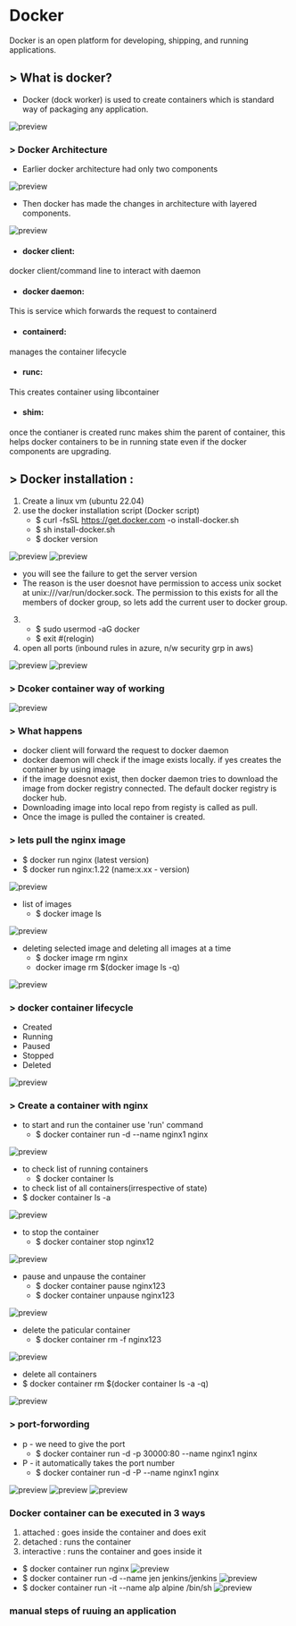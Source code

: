 #  Docker 
Docker is an open platform for developing, shipping, and running applications.
## > What is docker?
* Docker (dock worker) is used to create containers which is standard way of packaging any application.


![preview](./Images/docker1.png)

### > Docker Architecture
* Earlier docker architecture had only two components

![preview](./Images/docker2.webp)

* Then docker has made the changes in architecture with layered components.

![preview](./Images/docker3.webp)

* #### docker client: 
docker client/command line to interact with daemon
* #### docker daemon: 
This is service which forwards the request to containerd 
* #### containerd: 
manages the container lifecycle
* #### runc:
 This creates container using libcontainer
* #### shim: 
once the contianer is created runc makes shim the parent of container, this helps docker containers to be in running state even if the docker components are upgrading.
## > Docker installation :
1. Create a linux vm (ubuntu 22.04)
2. use the docker installation script  (Docker script)
   * $ curl -fsSL https://get.docker.com -o install-docker.sh
   * $ sh install-docker.sh 
   * $ docker version

![preview](./Images/docker4.PNG)   ![preview](./Images/docker5.PNG)
   * you will see the failure to get the server version
   * The reason is the user doesnot have permission to access unix socket at unix:///var/run/docker.sock. The permission to this exists for all the members of docker group, so lets add the current user to docker group.
3. * $ sudo usermod -aG docker <user-name>
   * $ exit  #(relogin)
4. open all ports (inbound rules in azure, n/w security grp in aws)

![preview](./Images/docker6.PNG)   ![preview](./Images/docker7.PNG)

### > Dcoker container way of working
![preview](./Images/docker8.PNG)
### > What happens
* docker client will forward the request to docker daemon
* docker daemon will check if the image exists locally. if yes creates the container by using image
* if the image doesnot exist, then docker daemon tries to download the image from docker registry connected. The default docker registry is docker hub.
* Downloading image into local repo from registy is called as pull.
* Once the image is pulled the container is created.

### > lets pull the nginx image 
  * $ docker run nginx        (latest version)
  * $ docker run nginx:1.22   (name:x.xx - version)

![preview](./Images/docker10.PNG)

* list of images
  * $ docker image ls 

![preview](./Images/docker11.PNG)  

* deleting selected image and deleting all images at a time
  * $ docker image rm nginx
  * docker image rm $(docker image ls -q)

![preview](./Images/docker12.PNG)

### > docker container lifecycle
* Created
* Running
* Paused
* Stopped
* Deleted

![preview](./Images/docker9.PNG)

### > Create a container with nginx
* to start and run the container use 'run' command
  * $  docker container run -d --name nginx1 nginx

![preview](./Images/docker13.PNG)

* to check list of running containers  
  * $  docker container ls
*  to check list of all containers(irrespective of state)  
  * $  docker container ls -a

![preview](./Images/docker14.PNG)

* to stop the container  
  * $  docker container stop nginx12

![preview](./Images/docker15.PNG)

* pause and unpause the container
  * $ docker container pause nginx123
  * $ docker container unpause nginx123

![preview](./Images/docker16.PNG)

* delete the paticular container
  * $ docker container rm -f nginx123

![preview](./Images/docker17.PNG)

*  delete all containers
  * $ docker container rm $(docker container ls -a -q)

![preview](./Images/dpcker18.PNG)

### > port-forwording
 * p - we need to give the port 
   * $  docker container run -d -p 30000:80 --name nginx1 nginx
 * P - it automatically takes the port number
   * $  docker container run -d -P --name nginx1 nginx

![preview](./Images/docker19.PNG)
![preview](./Images/docker20.PNG)
![preview](./Images/docker21.PNG)

### Docker container can be executed in 3 ways
1. attached : goes inside the container and does exit  
2. detached : runs the container 
3. interactive : runs the container and goes inside it

* $ docker container run nginx
![preview](./Images/docker22.PNG)
* $ docker container run -d --name jen jenkins/jenkins
![preview](./Images/docker23.PNG)
* $ docker container run -it --name alp alpine /bin/sh
![preview](./Images/docker24.PNG)

### manual steps of ruuing an application

















 























 
   
   

